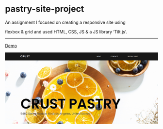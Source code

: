 # pastry-site-project

An assignment I focused on creating a responsive site using 

flexbox & grid and used HTML, CSS, JS & a JS library ‘Tilt.js’.

---

[Demo](https://aya-94.github.io/pastry-site-project/)

![](./images/crust-image.png)
